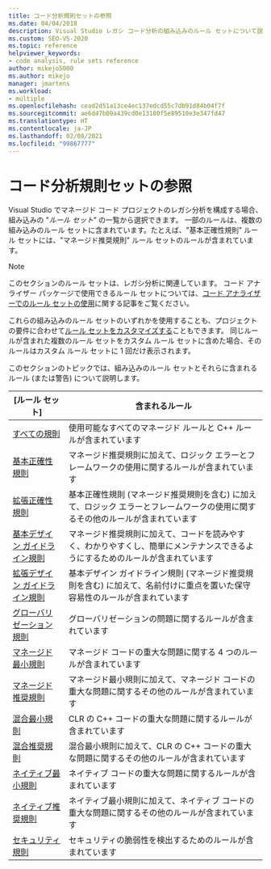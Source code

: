 ```yaml
---
title: コード分析規則セットの参照
ms.date: 04/04/2018
description: Visual Studio レガシ コード分析の組み込みのルール セットについて説明します。 ルール セットのリソースを示します。 カスタマイズされたルール セットでこれらのセットを使用する方法を確認します。
ms.custom: SEO-VS-2020
ms.topic: reference
helpviewer_keywords:
- code analysis, rule sets reference
author: mikejo5000
ms.author: mikejo
manager: jmartens
ms.workload:
- multiple
ms.openlocfilehash: cead2d51a13ce4ec137edcd55c7db91d84b04f7f
ms.sourcegitcommit: ae6d47b09a439cd0e13180f5e89510e3e347fd47
ms.translationtype: HT
ms.contentlocale: ja-JP
ms.lasthandoff: 02/08/2021
ms.locfileid: "99867777"
---
```

# <a name="code-analysis-rule-set-reference"></a>コード分析規則セットの参照

Visual Studio でマネージド コード プロジェクトのレガシ分析を構成する場合、組み込みの "*ルール セット*" の一覧から選択できます。 一部のルールは、複数の組み込みのルール セットに含まれています。たとえば、"基本正確性規則" ルール セットには、"マネージド推奨規則" ルール セットのルールが含まれています。

> [!NOTE]
> このセクションのルール セットは、レガシ分析に関連しています。 コード アナライザー パッケージで使用できるルール セットについては、[コード アナライザーでのルール セットの使用](/dotnet/fundamentals/code-analysis/code-quality-rule-options)に関する記事をご覧ください。

これらの組み込みのルール セットのいずれかを使用することも、プロジェクトの要件に合わせて[ルール セットをカスタマイズする](../code-quality/how-to-create-a-custom-rule-set.md)こともできます。 同じルールが含まれた複数のルール セットをカスタム ルール セットに含めた場合、そのルールはカスタム ルール セットに 1 回だけ表示されます。

このセクションのトピックでは、組み込みのルール セットとそれらに含まれるルール (または警告) について説明します。

| [ルール セット] | 含まれるルール |
| - | - |
| [すべての規則](all-rules-rule-set.md) | 使用可能なすべてのマネージド ルールと C++ ルールが含まれています |
| [基本正確性規則](basic-correctness-rules-rule-set-for-managed-code.md) | マネージド推奨規則に加えて、ロジック エラーとフレームワークの使用に関するルールが含まれています |
| [拡張正確性規則](extended-correctness-rules-rule-set-for-managed-code.md) | 基本正確性規則 (マネージド推奨規則を含む) に加えて、ロジック エラーとフレームワークの使用に関するその他のルールが含まれています |
| [基本デザイン ガイドライン規則](basic-design-guideline-rules-rule-set-for-managed-code.md) | マネージド推奨規則に加えて、コードを読みやすく、わかりやすくし、簡単にメンテナンスできるようにするためのルールが含まれています |
| [拡張デザイン ガイドライン規則](extended-design-guidelines-rules-rule-set-for-managed-code.md) | 基本デザイン ガイドライン規則 (マネージド推奨規則を含む) に加えて、名前付けに重点を置いた保守容易性のルールが含まれています |
| [グローバリゼーション規則](globalization-rules-rule-set-for-managed-code.md) | グローバリゼーションの問題に関するルールが含まれています |
| [マネージド最小規則](managed-minimum-rules-rule-set-for-managed-code.md) | マネージド コードの重大な問題に関する 4 つのルールが含まれています |
| [マネージド推奨規則](managed-recommended-rules-rule-set-for-managed-code.md) | マネージド最小規則に加えて、マネージド コードの重大な問題に関するその他のルールが含まれています |
| [混合最小規則](mixed-minimum-rules-rule-set.md) | CLR の C++ コードの重大な問題に関するルールが含まれています |
| [混合推奨規則](mixed-recommended-rules-rule-set.md) | 混合最小規則に加えて、CLR の C++ コードの重大な問題に関するその他のルールが含まれています |
| [ネイティブ最小規則](native-minimum-rules-rule-set.md) | ネイティブ コードの重大な問題に関するルールが含まれています |
| [ネイティブ推奨規則](native-recommended-rules-rule-set.md) | ネイティブ最小規則に加えて、ネイティブ コードの重大な問題に関するその他のルールが含まれています |
| [セキュリティ規則](security-rules-rule-set-for-managed-code.md) | セキュリティの脆弱性を検出するためのルールが含まれています |